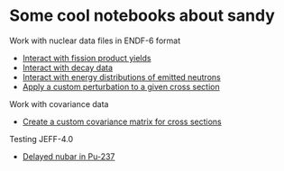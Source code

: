 # Some cool notebooks about sandy

Work with nuclear data files in ENDF-6 format
- [Interact with fission product yields](https://nbviewer.jupyter.org/github/luca-fiorito-11/sandy_notebooks/blob/master/notebook_fy.ipynb)
- [Interact with decay data](https://nbviewer.jupyter.org/github/luca-fiorito-11/sandy_notebooks/blob/master/notebook_decay.ipynb)
- [Interact with energy distributions of emitted neutrons](https://nbviewer.jupyter.org/github/luca-fiorito-11/sandy_notebooks/blob/master/notebook_pfns.ipynb)
- [Apply a custom perturbation to a given cross section](https://nbviewer.jupyter.org/github/luca-fiorito-11/sandy_notebooks/blob/master/notebook_perturb_pu9_wims_grid.ipynb)

Work with covariance data
- [Create a custom covariance matrix for cross sections](https://nbviewer.jupyter.org/github/luca-fiorito-11/sandy_notebooks/blob/master/custom_covariance_matrix.ipynb)

Testing JEFF-4.0
- [Delayed nubar in Pu-237](https://nbviewer.jupyter.org/github/luca-fiorito-11/sandy_notebooks/blob/master/notebook_jeff40_pu237_nubar.ipynb)
